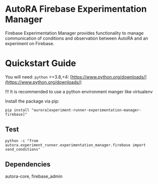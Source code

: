 # AutoRA Firebase Experimentation Manager

Firebase Experimentation Manager provides functionality to manage communication of conditions and observation between AutoRA and an experiment on Firebase.

# Quickstart Guide

You will need:
`python` >=3.8,<4: [https://www.python.org/downloads/](https://www.python.org/downloads/)

!!! It is recommended to use a python environment manger like virtualenv

Install the package via pip:

```shell
pip install "aurora[experiment-runner-experimentation-manager-firebase]"
```

## Test
```shell
python -c "from autora.experiment_runner.experimentation_manager.firebase import send_conditions"
```


## Dependencies

autora-core, firebase_admin

